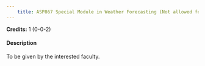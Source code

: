 ```yaml
---
    title: ASP867 Special Module in Weather Forecasting (Not allowed for - Any program other than AST and ASZ)
---
```

**Credits:** 1 (0-0-2)



#### Description 
To be given by the interested faculty.